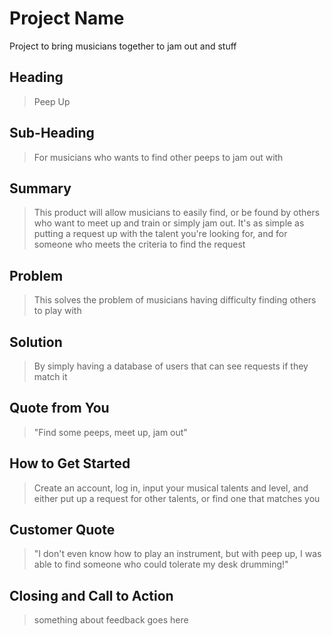 # Project Name #
Project to bring musicians together to jam out and stuff
<!-- 
> This material was originally posted [here](http://www.quora.com/What-is-Amazons-approach-to-product-development-and-product-management). It is reproduced here for posterities sake.

There is an approach called "working backwards" that is widely used at Amazon. They work backwards from the customer, rather than starting with an idea for a product and trying to bolt customers onto it. While working backwards can be applied to any specific product decision, using this approach is especially important when developing new products or features.

For new initiatives a product manager typically starts by writing an internal press release announcing the finished product. The target audience for the press release is the new/updated product's customers, which can be retail customers or internal users of a tool or technology. Internal press releases are centered around the customer problem, how current solutions (internal or external) fail, and how the new product will blow away existing solutions.

If the benefits listed don't sound very interesting or exciting to customers, then perhaps they're not (and shouldn't be built). Instead, the product manager should keep iterating on the press release until they've come up with benefits that actually sound like benefits. Iterating on a press release is a lot less expensive than iterating on the product itself (and quicker!).

If the press release is more than a page and a half, it is probably too long. Keep it simple. 3-4 sentences for most paragraphs. Cut out the fat. Don't make it into a spec. You can accompany the press release with a FAQ that answers all of the other business or execution questions so the press release can stay focused on what the customer gets. My rule of thumb is that if the press release is hard to write, then the product is probably going to suck. Keep working at it until the outline for each paragraph flows. 

Oh, and I also like to write press-releases in Pavwhat I call "Oprah-speak" for mainstream consumer products. Imagine you're sitting on Oprah's couch and have just explained the product to her, and then you listen as she explains it to her audience. That's "Oprah-speak", not "Geek-speak".

Once the project moves into development, the press release can be used as a touchstone; a guiding light. The product team can ask themselves, "Are we building what is in the press release?" If they find they're spending time building things that aren't in the press release (overbuilding), they need to ask themselves why. This keeps product development focused on achieving the customer benefits and not building extraneous stuff that takes longer to build, takes resources to maintain, and doesn't provide real customer benefit (at least not enough to warrant inclusion in the press release).
 -->
 
## Heading ##
  > Peep Up

## Sub-Heading ##
  > For musicians who wants to find other peeps to jam out with

## Summary ##
  > This product will allow musicians to easily find, or be found by others who want to meet up and train or simply jam out. It's as simple as putting a request up with the talent you're looking for, and for someone who meets the criteria to find the request

## Problem ##
  > This solves the problem of musicians having difficulty finding others to play with

## Solution ##
  > By simply having a database of users that can see requests if they match it

## Quote from You ##
  > "Find some peeps, meet up, jam out"

## How to Get Started ##
  > Create an account, log in, input your musical talents and level, and either put up a request for other talents, or find one that matches you

## Customer Quote ##
  > "I don't even know how to play an instrument, but with peep up, I was able to find someone who could tolerate my desk drumming!"

## Closing and Call to Action ##
  > something about feedback goes here
